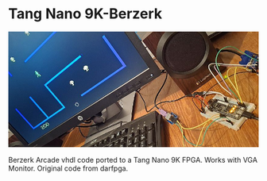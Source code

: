 # Tang Nano 9K-Berzerk
![Model](TN9K-Berzerk.jpg)

Berzerk Arcade vhdl code ported to a Tang Nano 9K FPGA. Works with VGA Monitor. Original code from darfpga.
